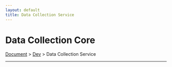 ```yaml
---
layout: default
title: Data Collection Service
---
```


# Data Collection Core
<div class="alert alert-dark" role="alert">
    <a href="../">Document</a>
     > 
    <a href="./">Dev</a>
     > 
    Data Collection Service
</div>

---